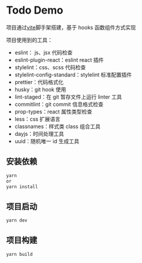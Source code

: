 # Todo Demo

项目通过[vite](https://github.com/vitejs/vite)脚手架搭建，基于 hooks 函数组件方式实现

项目使用到的工具：

- eslint： js、jsx 代码检查
- eslint-plugin-react：eslint react 插件
- stylelint：css、scss 代码检查
- stylelint-config-standard：stylelint 标准配置插件
- prettier：代码格式化
- husky：git hook 使用
- lint-staged：在 git 暂存文件上运行 linter 工具
- commitlint：git commit 信息格式检查
- prop-types：react 属性类型检查
- less：css 扩展语言
- classnames：样式类 class 组合工具
- dayjs：时间处理工具
- uuid：随机唯一 id 生成工具

## 安装依赖

```bash
yarn
or
yarn install
```

## 项目启动

```bash
yarn dev
```

## 项目构建

```bash
yarn build
```

